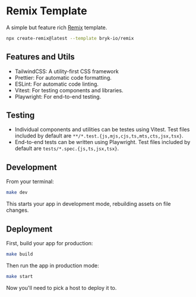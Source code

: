 # Remix Template

A simple but feature rich [Remix](https://remix.run/docs) template.

```sh
npx create-remix@latest --template bryk-io/remix
```

## Features and Utils

- TailwindCSS: A utility-first CSS framework
- Prettier: For automatic code formatting.
- ESLint: For automatic code linting.
- Vitest: For testing components and libraries.
- Playwright: For end-to-end testing.

## Testing

- Individual components and utilities can be testes using Vitest. Test files
  included by default are `**/*.test.{js,mjs,cjs,ts,mts,cts,jsx,tsx}`.
- End-to-end tests can be written using Playwright. Test files included by
  default are `tests/*.spec.{js,ts,jsx,tsx}`.

## Development

From your terminal:

```sh
make dev
```

This starts your app in development mode, rebuilding assets on file changes.

## Deployment

First, build your app for production:

```sh
make build
```

Then run the app in production mode:

```sh
make start
```

Now you'll need to pick a host to deploy it to.

